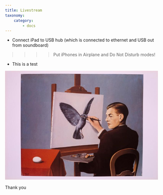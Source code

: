 ```yaml
---
title: Livestream
taxonomy:
    category:
        - docs
---
```


- Connect iPad to USB hub (which is connected to ethernet and USB out from soundboard)

>>>> Put iPhones in Airplane and Do Not Disturb modes!

- This is a test

![](La%20Clairvoyance.jpg)

Thank you